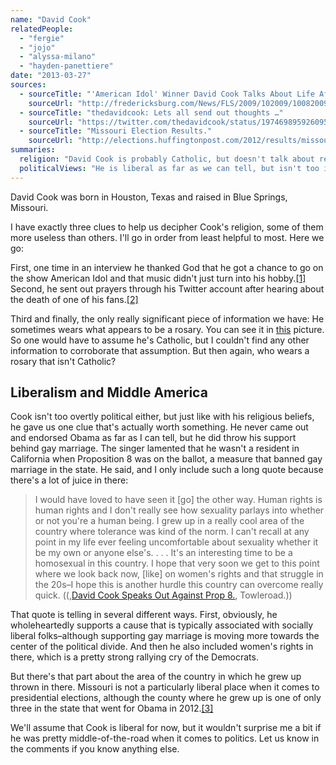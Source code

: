 ```yaml
---
name: "David Cook"
relatedPeople:
  - "fergie"
  - "jojo"
  - "alyssa-milano"
  - "hayden-panettiere"
date: "2013-03-27"
sources:
  - sourceTitle: "'American Idol' Winner David Cook Talks About Life After 'Idol,' And Not Making Compromises."
    sourceUrl: "http://fredericksburg.com/News/FLS/2009/102009/10082009/498612/index_html?page=1#"
  - sourceTitle: "thedavidcook: Lets all send out thoughts …"
    sourceUrl: "https://twitter.com/thedavidcook/status/197469895926095872"
  - sourceTitle: "Missouri Election Results."
    sourceUrl: "http://elections.huffingtonpost.com/2012/results/missouri"
summaries:
  religion: "David Cook is probably Catholic, but doesn't talk about religion much at all."
  politicalViews: "He is liberal as far as we can tell, but isn't too involved politically."
---
```


David Cook was born in Houston, Texas and raised in Blue Springs, Missouri.

I have exactly three clues to help us decipher Cook's religion, some of them more useless than others. I'll go in order from least helpful to most. Here we go:

First, one time in an interview he thanked God that he got a chance to go on the show American Idol and that music didn't just turn into his hobby.<a class="source-citation" href="#http%3A%2F%2Ffredericksburg.com%2FNews%2FFLS%2F2009%2F102009%2F10082009%2F498612%2Findex_html%3Fpage%3D1%23" title="&apos;American Idol&apos; Winner David Cook Talks About Life After &apos;Idol,&apos; And Not Making Compromises.">[1]</a> Second, he sent out prayers through his Twitter account after hearing about the death of one of his fans.<a class="source-citation" href="#https%3A%2F%2Ftwitter.com%2Fthedavidcook%2Fstatus%2F197469895926095872" title="thedavidcook: Lets all send out thoughts …">[2]</a>

Third and finally, the only really significant piece of information we have: He sometimes wears what appears to be a rosary. You can see it in [this](http://www.mjsbigblog.com/david-cook-attends-the-pink-party-in-los-angeles.htm/comment-page-1/) picture. So one would have to assume he's Catholic, but I couldn't find any other information to corroborate that assumption. But then again, who wears a rosary that isn't Catholic?


## Liberalism and Middle America

Cook isn't too overtly political either, but just like with his religious beliefs, he gave us one clue that's actually worth something. He never came out and endorsed Obama as far as I can tell, but he did throw his support behind gay marriage. The singer lamented that he wasn't a resident in California when Proposition 8 was on the ballot, a measure that banned gay marriage in the state. He said, and I only include such a long quote because there's a lot of juice in there:

>I would have loved to have seen it [go] the other way. Human rights is human rights and I don't really see how sexuality parlays into whether or not you're a human being. I grew up in a really cool area of the country where tolerance was kind of the norm. I can't recall at any point in my life ever feeling uncomfortable about sexuality whether it be my own or anyone else's. . . . It's an interesting time to be a homosexual in this country. I hope that very soon we get to this point where we look back now, [like] on women's rights and that struggle in the 20s–I hope this is another hurdle this country can overcome really quick. ((,[David Cook Speaks Out Against Prop 8.](http://www.towleroad.com/2008/11/david-cook-on-p.html), Towleroad.))

That quote is telling in several different ways. First, obviously, he wholeheartedly supports a cause that is typically associated with socially liberal folks–although supporting gay marriage is moving more towards the center of the political divide. And then he also included women's rights in there, which is a pretty strong rallying cry of the Democrats.

But there's that part about the area of the country in which he grew up thrown in there. Missouri is not a particularly liberal place when it comes to presidential elections, although the county where he grew up is one of only three in the state that went for Obama in 2012.<a class="source-citation" href="#http%3A%2F%2Felections.huffingtonpost.com%2F2012%2Fresults%2Fmissouri" title="Missouri Election Results.">[3]</a>

We'll assume that Cook is liberal for now, but it wouldn't surprise me a bit if he was pretty middle-of-the-road when it comes to politics. Let us know in the comments if you know anything else.